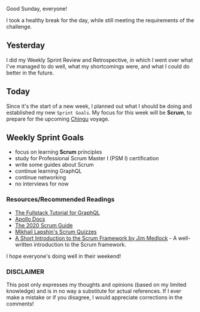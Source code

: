 Good Sunday, everyone!

I took a healthy break for the day, while still meeting the requirements of the challenge.

## Yesterday

I did my Weekly Sprint Review and Retrospective, in which I went over what I've managed to do well, what my shortcomings were, and what I could do better in the future.

## Today

Since it's the start of a new week, I planned out what I should be doing and established my new `Sprint Goals`. My focus for this week will be **Scrum**, to prepare for the upcoming [Chingu](https://chingu.io/) voyage.

## Weekly Sprint Goals

- focus on learning **Scrum** principles
- study for Professional Scrum Master I (PSM I) certification
- write some guides about Scrum
- continue learning GraphQL
- continue networking
- no interviews for now

### Resources/Recommended Readings

- [The Fullstack Tutorial for GraphQL](https://www.howtographql.com/)
- [Apollo Docs](https://www.apollographql.com/docs/)
- [The 2020 Scrum Guide](https://scrumguides.org/scrum-guide.html)
- [Mikhail Lapshin's Scrum Quizzes](https://mlapshin.com/index.php/scrum-quizzes/)
- [A Short Introduction to the Scrum Framework by Jim Medlock](https://medium.com/chingu/a-short-introduction-to-the-scrum-methodology-7a23431b9f17) - A well-written introduction to the Scrum framework.

I hope everyone's doing well in their weekend!

### DISCLAIMER

This post only expresses my thoughts and opinions (based on my limited knowledge) and is in no way a substitute for actual references. If I ever make a mistake or if you disagree, I would appreciate corrections in the comments!
